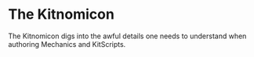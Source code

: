 # The Kitnomicon

The Kitnomicon digs into the awful details one needs to understand when
authoring Mechanics and KitScripts.
